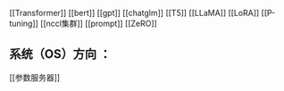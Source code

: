 [[Transformer]]
[[bert]]
[[gpt]]
[[chatglm]]
[[T5]]
[[LLaMA]]
[[LoRA]]
[[P-tuning]]
[[nccl集群]]
[[prompt]]
[[ZeRO]]

## 系统（OS）方向 ：
[[参数服务器]]



